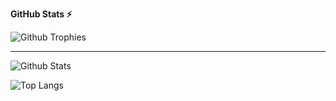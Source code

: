 **GitHub Stats ⚡**

![Github Trophies](https://github-profile-trophy.vercel.app/?username=Buried-In-Code&theme=onedark&margin-w=8&margin-h=8&column=-1)

---

![Github Stats](https://github-readme-stats.vercel.app/api?username=Buried-In-Code&theme=onedark&show_icons=true&count_private=true&hide_border=true&include_all_commits=true&custom_title=Buried-In-Code%27s+GitHub+Stats&layout=compact)

![Top Langs](https://github-readme-stats.vercel.app/api/top-langs/?username=Buried-In-Code&theme=onedark&show_icons=true&count_private=true&hide_border=true&include_all_commits=true&custom_title=Buried-In-Code%27s+Top+Languages&layout=compact)
